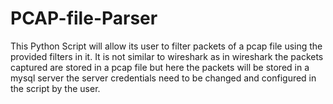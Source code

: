 # PCAP-file-Parser
This Python Script will allow its user to filter packets of a pcap file using the provided filters in it.
It is not similar to wireshark as in wireshark the packets captured are stored in a pcap file but here the packets will be stored in a mysql server the server credentials need to be changed and configured in the script by the user.
